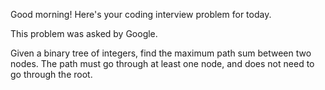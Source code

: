 Good morning! Here's your coding interview problem for today.This problem was asked by Google.Given a binary tree of integers, find the maximum path sum between two nodes.The path must go through at least one node, and does not need to go through theroot.